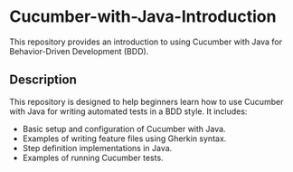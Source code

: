 # Cucumber-with-Java-Introduction

This repository provides an introduction to using Cucumber with Java for Behavior-Driven Development (BDD).

## Description

This repository is designed to help beginners learn how to use Cucumber with Java for writing automated tests in a BDD style. It includes:

* Basic setup and configuration of Cucumber with Java.
* Examples of writing feature files using Gherkin syntax.
* Step definition implementations in Java.
* Examples of running Cucumber tests.
